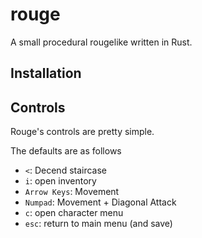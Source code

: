 # rouge
A small procedural rougelike written in Rust.

## Installation

## Controls

Rouge's controls are pretty simple.

The defaults are as follows

- `<`: Decend staircase
- `i`: open inventory
- `Arrow Keys`: Movement
- `Numpad`: Movement + Diagonal Attack
- `c`: open character menu
- `esc`: return to main menu (and save)


